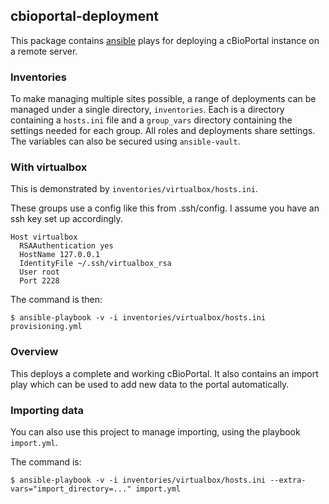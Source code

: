 ## cbioportal-deployment

This package contains [ansible](https://www.ansible.com/) plays for deploying a cBioPortal instance on a remote server.

### Inventories

To make managing multiple sites possible, a range of deployments can be managed
under a single directory, `inventories`. Each is a directory containing a `hosts.ini`
file and a `group_vars` directory containing the settings needed for each group.
All roles and deployments share settings. The variables can also be secured using
`ansible-vault`.

### With virtualbox

This is demonstrated by `inventories/virtualbox/hosts.ini`.

These groups use a config like this from .ssh/config. I assume you have an ssh
key set up accordingly.

    Host virtualbox
      RSAAuthentication yes
      HostName 127.0.0.1
      IdentityFile ~/.ssh/virtualbox_rsa
      User root
      Port 2228

The command is then:

    $ ansible-playbook -v -i inventories/virtualbox/hosts.ini provisioning.yml

### Overview

This deploys a complete and working cBioPortal. It also contains an import play which can be used
to add new data to the portal automatically.

### Importing data

You can also use this project to manage importing, using the playbook `import.yml`.

The command is:

    $ ansible-playbook -v -i inventories/virtualbox/hosts.ini --extra-vars="import_directory=..." import.yml
